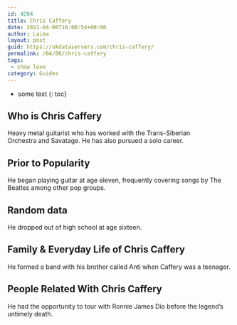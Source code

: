 ```yaml
---
id: 4284
title: Chris Caffery
date: 2021-04-06T16:00:54+00:00
author: Laima
layout: post
guid: https://ukdataservers.com/chris-caffery/
permalink: /04/06/chris-caffery
tags:
 - show love
category: Guides
---
```


* some text
{: toc}


## Who is Chris Caffery
                  
                  
                  
Heavy metal guitarist who has worked with the Trans-Siberian Orchestra and Savatage. He has also pursued a solo career.
                  
              
            
              
            
                
                
                
## Prior to Popularity
                  
                  
                  
He began playing guitar at age eleven, frequently covering songs by The Beatles among other pop groups.
                  
              
            
              
            
                
                
                
## Random data
                  
                  
                  
He dropped out of high school at age sixteen.
                  
              
            
              
            
                
                
                
## Family & Everyday Life of Chris Caffery
                  
                  
                  
He formed a band with his brother called Anti when Caffery was a teenager.
                  
              
            
              
            
                
                
                
## People Related With Chris Caffery
                  
                  
                  
He had the opportunity to tour with Ronnie James Dio before the legend&#8217;s untimely death.
                  
              
            
              
            
                
              
            
              
              
            
            
              
            
          
          
          